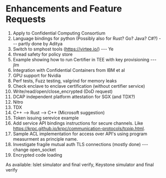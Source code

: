 # Enhancements and Feature Requests

 1. Apply to Confidential Computing Consortium
 2. Language bindings for python (Possibly also for Rust? Go? Java? C#?)  --- partly done by Aditya
 3. Switch to smphost tools (https://virtee.io/) --- Ye
 4. thread safety for policy store
 5. Example showing how to run Certifier in TEE with key provisioning --- jlm
 6. Integration with Confidential Containers from IBM et al
 7. GPU support for Nvidia
 8. Perf tests, Fuzz testing, valgrind for memory leaks
 9. Check enclave to enclave certification (without certifier service)
10. Write/read/open/close_encrypted (DoD request)
11. DCAP independent platform attestation for SGX (and TDX?)
12. Nitro
13. TDX
14. C++ --> Rust --> C++ (Microsoft suggestion)
15. Token issuing serevice example
16. Add service API bindings instructions for secure channels. Like https://krpc.github.io/krpc/communication-protocols/tcpip.html.
17. Sample ACL implementation for access over API's using program measurment as principle name.
18. Investigate fragile mutual auth TLS connections (mostly done) ---  change open_socket
19. Encrypted code loading

As available:  Islet simulator and final verify, Keystone simulator and final verify
